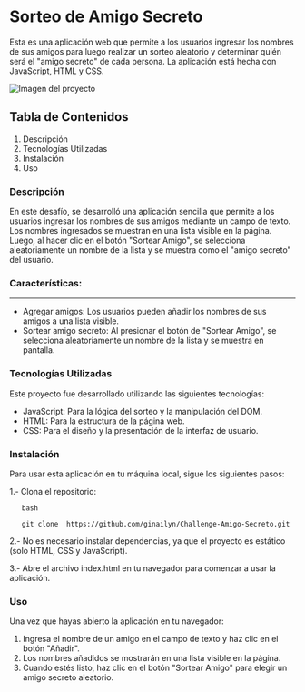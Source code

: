 # Sorteo de Amigo Secreto


Esta es una aplicación web que permite a los usuarios ingresar los nombres de sus amigos para luego realizar un sorteo aleatorio y determinar quién será el "amigo secreto" 
de cada persona. La aplicación está hecha con JavaScript, HTML y CSS.


![Imagen del proyecto](https://github.com/user-attachments/assets/545128f7-106b-4f45-bea0-30ba2acd1c70)

## Tabla de Contenidos

1. Descripción
2. Tecnologías Utilizadas
3. Instalación
4. Uso

### Descripción
En este desafío, se desarrolló una aplicación sencilla que permite a los usuarios ingresar los nombres de sus amigos mediante un campo de texto. Los nombres ingresados se muestran 
en una lista visible en la página. Luego, al hacer clic en el botón "Sortear Amigo", se selecciona aleatoriamente un nombre de la lista y se muestra como el "amigo secreto" del usuario.

### Características:
--------------------
- Agregar amigos: Los usuarios pueden añadir los nombres de sus amigos a una lista visible.
- Sortear amigo secreto: Al presionar el botón de "Sortear Amigo", se selecciona aleatoriamente un nombre de la lista y se muestra en pantalla.

### Tecnologías Utilizadas

Este proyecto fue desarrollado utilizando las siguientes tecnologías:
- JavaScript: Para la lógica del sorteo y la manipulación del DOM.
- HTML: Para la estructura de la página web.
- CSS: Para el diseño y la presentación de la interfaz de usuario.


### Instalación

Para usar esta aplicación en tu máquina local, sigue los siguientes pasos:

1.- Clona el repositorio:
   

       bash
       
       git clone  https://github.com/ginailyn/Challenge-Amigo-Secreto.git

2.- No es necesario instalar dependencias, ya que el proyecto es estático (solo HTML, CSS y JavaScript).

3.- Abre el archivo index.html en tu navegador para comenzar a usar la aplicación.


### Uso
Una vez que hayas abierto la aplicación en tu navegador:

1. Ingresa el nombre de un amigo en el campo de texto y haz clic en el botón "Añadir".
2. Los nombres añadidos se mostrarán en una lista visible en la página.
3. Cuando estés listo, haz clic en el botón "Sortear Amigo" para elegir un amigo secreto aleatorio.

